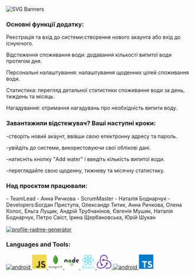 

![SVG Banners](https://svg-banners.vercel.app/api?type=origin&text1=AquaTrack&text2=%20Це%20сучасний%20веб-додаток,%20який%20допомагає%20користувачам%20відстежувати%20щоденне%20споживання%20води.%20Цей%20інструмент%20спрямований%20на%20підтримку%20здорового%20способу%20життя,%20забезпечуючи%20зручний%20інтерфейс%20для%20введення%20даних%20про%20споживання%20води,%20перегляд%20статистики%20та%20налаштування%20персональних%20цілей.%20Змініть%20свої%20щоденні%20звички%20-%20завантажте%20трекер%20вже%20зараз!&width=900&height=400)




<h3 align="left">Основні функції додатку:</h3>
<p align="left">Реєстрація та вхід до системи:створення нового акаунта або вхід до існуючого.</p>
 <p align="left">Відстеження споживання води: додавання кількості випитої води протягом дня.</p>
<p align="left">Персональні налаштування: налаштування щоденних цілей споживання води.</p>
<p align="left">Статистика: перегляд детальної статистики споживання води за день, тиждень та місяць.</p>
<p align="left">Нагадування: отримання нагадувань про необхідність випити воду.</p>

<h3 align="left">Завантажили відстежувач? Ваші наступні кроки:</h3>

  <p align="left"> -створіть новий акаунт, ввівши свою електронну адресу та пароль.</p>
<p align="left"> -увійдіть до системи, використовуючи свої облікові дані.</p>
<p align="left">-натисніть кнопку "Add water" і введіть кількість випитої води.</p>
   <p align="left">-переглядайте свою щоденну, тижневу та місячну статистику.</p>

 <h3 align="left">Над проєктом працювали:</h3>
- TeamLead - Анна Ричкова
- ScrumMaster - Наталія Боднарчук
- Developers:Богдан Приступа, Олександр Титик, Анна Ричкова, Олена Колос, Ельга Лущик, Андрій Трубчанінов, Євгенія Мушик, Наталія Боднарчук, Петро Свіст, Ірина Щербановська, Юрій Шукан

 <p align="left"> <a href="https://github.com/https://github.com/AnnaRychkova1/aquatrack-front-1" target="blank"><img align="center" src=https://raw.githubusercontent.com/rahuldkjain/github-profile-readme-generator/master/src/images/icons/Social/github.svg alt="profile-radme-generator" height="30" width="40" /></a> </p>

<h3 align="left">Languages and Tools:</h3> <p align="left"> <a href=https://www.figma.com/ target="_blank" rel="noreferrer"> <img src=https://www.vectorlogo.zone/logos/figma/figma-icon.svg alt="android" width="40" height="40"/> </a> <a href=https://developer.mozilla.org/en-US/docs/Web/JavaScript target="_blank" rel="noreferrer"> <img src=https://raw.githubusercontent.com/devicons/devicon/master/icons/javascript/javascript-original.svg alt="android" width="40" height="40"/> </a> <a href=https://www.mongodb.com/ target="_blank" rel="noreferrer"> <img src=https://raw.githubusercontent.com/devicons/devicon/master/icons/mongodb/mongodb-original-wordmark.svg alt="android" width="40" height="40"/> </a> <a href=https://nodejs.org target="_blank" rel="noreferrer"> <img src=https://raw.githubusercontent.com/devicons/devicon/master/icons/nodejs/nodejs-original-wordmark.svg alt="android" width="40" height="40"/> </a> <a href=https://reactjs.org/ target="_blank" rel="noreferrer"> <img src=https://raw.githubusercontent.com/devicons/devicon/master/icons/react/react-original-wordmark.svg alt="android" width="40" height="40"/> </a> <a href=https://redux.js.org target="_blank" rel="noreferrer"> <img src=https://raw.githubusercontent.com/devicons/devicon/master/icons/redux/redux-original.svg alt="android" width="40" height="40"/> </a> <a href=https://spring.io/ target="_blank" rel="noreferrer"> <img src=https://www.vectorlogo.zone/logos/springio/springio-icon.svg alt="android" width="40" height="40"/> </a> <a href=https://www.typescriptlang.org/ target="_blank" rel="noreferrer"> <img src=https://raw.githubusercontent.com/devicons/devicon/master/icons/typescript/typescript-original.svg alt="android" width="40" height="40"/> </a> </p>






